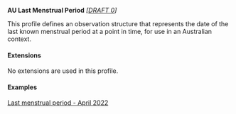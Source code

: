 **AU Last Menstrual Period** *[[DRAFT 0](guidance.html)]*

This profile defines an observation structure that represents the date of the last known menstrual period at a point in time, for use in an Australian context.


#### Extensions
No extensions are used in this profile.


#### Examples

[Last menstrual period - April 2022](Observation-lastmenstrualperiod-example0.html)